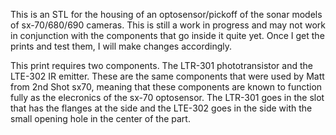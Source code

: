 This is an STL for the housing of an optosensor/pickoff of the sonar models of sx-70/680/690 cameras. This is still a work in progress and may not work in conjunction with the components that go inside it quite yet. Once I get the prints and test them, I will make changes accordingly.

This print requires two components. The LTR-301 phototransistor and the LTE-302 IR emitter. These are the same components that were used by Matt from 2nd Shot sx70, meaning that these components are known to function fully as the elecronics of the sx-70 optosensor. The LTR-301 goes in the slot that has the flanges at the side and the LTE-302 goes in the side with the small opening hole in the center of the part.
